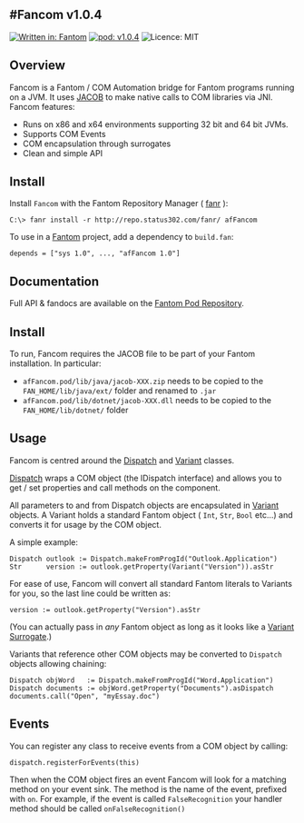 #Fancom v1.0.4
---
[![Written in: Fantom](http://img.shields.io/badge/written%20in-Fantom-lightgray.svg)](http://fantom.org/)
[![pod: v1.0.4](http://img.shields.io/badge/pod-v1.0.4-yellow.svg)](http://www.fantomfactory.org/pods/afFancom)
![Licence: MIT](http://img.shields.io/badge/licence-MIT-blue.svg)

## Overview

Fancom is a Fantom / COM Automation bridge for Fantom programs running on a JVM. It uses [JACOB](http://sourceforge.net/projects/jacob-project/) to make native calls to COM libraries via JNI. Fancom features:

- Runs on x86 and x64 environments supporting 32 bit and 64 bit JVMs.
- Supports COM Events
- COM encapsulation through surrogates
- Clean and simple API

## Install

Install `Fancom` with the Fantom Repository Manager ( [fanr](http://fantom.org/doc/docFanr/Tool.html#install) ):

    C:\> fanr install -r http://repo.status302.com/fanr/ afFancom

To use in a [Fantom](http://fantom.org/) project, add a dependency to `build.fan`:

    depends = ["sys 1.0", ..., "afFancom 1.0"]

## Documentation

Full API & fandocs are available on the [Fantom Pod Repository](http://pods.fantomfactory.org/pods/afFancom/).

## Install

To run, Fancom requires the JACOB file to be part of your Fantom installation. In particular:

- `afFancom.pod/lib/java/jacob-XXX.zip` needs to be copied to the `FAN_HOME/lib/java/ext/` folder and renamed to `.jar`
- `afFancom.pod/lib/dotnet/jacob-XXX.dll` needs to be copied to the `FAN_HOME/lib/dotnet/` folder

## Usage

Fancom is centred around the [Dispatch](http://pods.fantomfactory.org/pods/afFancom/api/Dispatch) and [Variant](http://pods.fantomfactory.org/pods/afFancom/api/Variant) classes.

[Dispatch](http://pods.fantomfactory.org/pods/afFancom/api/Dispatch) wraps a COM object (the IDispatch interface) and allows you to get / set properties and call methods on the component.

All parameters to and from Dispatch objects are encapsulated in [Variant](http://pods.fantomfactory.org/pods/afFancom/api/Variant) objects. A Variant holds a standard Fantom object ( `Int`, `Str`, `Bool` etc...) and converts it for usage by the COM object.

A simple example:

```
Dispatch outlook := Dispatch.makeFromProgId("Outlook.Application")
Str      version := outlook.getProperty(Variant("Version")).asStr
```

For ease of use, Fancom will convert all standard Fantom literals to Variants for you, so the last line could be written as:

```
version := outlook.getProperty("Version").asStr
```

(You can actually pass in *any* Fantom object as long as it looks like a [Variant Surrogate](http://pods.fantomfactory.org/pods/afFancom/api/Variant).)

Variants that reference other COM objects may be converted to `Dispatch` objects allowing chaining:

```
Dispatch objWord   := Dispatch.makeFromProgId("Word.Application")
Dispatch documents := objWord.getProperty("Documents").asDispatch
documents.call("Open", "myEssay.doc")
```

## Events

You can register any class to receive events from a COM object by calling:

    dispatch.registerForEvents(this)

Then when the COM object fires an event Fancom will look for a matching method on your event sink. The method is the name of the event, prefixed with `on`. For example, if the event is called `FalseRecognition` your handler method should be called `onFalseRecognition()`

